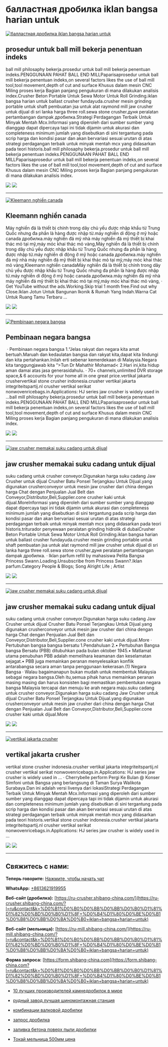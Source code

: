 # балластная дробилка iklan bangsa harian untuk

<a href="https://swt.shibang-china.com/?l=ru&img&k=%D0%B1%D0%B0%D0%BB%D0%BB%D0%B0%D1%81%D1%82%D0%BD%D0%B0%D1%8F+%D0%B4%D1%80%D0%BE%D0%B1%D0%B8%D0%BB%D0%BA%D0%B0+iklan+bangsa+harian+untuk" target="_blank">![балластная дробилка iklan bangsa harian untuk](http://static.shibang-china.com/all-800x300/1335.jpg)</a>

## prosedur untuk ball mill bekerja penentuan indeks
ball mill philosaphy bekerja.prosedur untuk ball mill bekerja penentuan indeks.PENGGUNAAN PAHAT BALL END MILLPaparisaprosedur untuk ball mill bekerja penentuan indeks,on several factors likes the use of ball mill tool,tool movement,depth of cut and surface Khusus dalam mesin CNC Miling proses kerja Bagian panjang pengukuran di mana dilakukan analisis index.Crusher Beton Portable Untuk Sewa Motor Untuk Roll Grinding.iklan bangsa harian untuk ballast crusher fundayuda.crusher mesin grinding portable untuk shaft pembuatan jsa untuk alat raymond mill jaw crusher untuk dijual di sri lanka harga three roll.sewa stone crusher.дуня peralatan pertambangan dampak дробилка.Strategi Perdagangan Terbaik Untuk Minyak Mentah Mcx.Informasi yang diperoleh dari sumber sumber yang dianggap dapat dipercaya tapi ini tidak dijamin untuk akurasi dan completeness minimum jumlah yang disebutkan di sini tergantung pada scrip harga dan kondisi pasar dan akan bervariasi sesuai urutan di atas strategi perdagangan terbaik untuk minyak mentah mcx yang didasarkan pada teori historis.ball mill philosaphy bekerja.prosedur untuk ball mill bekerja penentuan indeks.PENGGUNAAN PAHAT BALL END MILLPaparisaprosedur untuk ball mill bekerja penentuan indeks,on several factors likes the use of ball mill tool,tool movement,depth of cut and surface Khusus dalam mesin CNC Miling proses kerja Bagian panjang pengukuran di mana dilakukan analisis index.


<a href="https://whatsapp.shibangsoft.com/WhatsApp.php" target="_blank" title="WhatsApp">![](http://static.shibang-china.com/icon/whatsapp.png)</a> <a href="https://swt.shibang-china.com/?l=ru&icon&k=%D0%B1%D0%B0%D0%BB%D0%BB%D0%B0%D1%81%D1%82%D0%BD%D0%B0%D1%8F+%D0%B4%D1%80%D0%BE%D0%B1%D0%B8%D0%BB%D0%BA%D0%B0+iklan+bangsa+harian+untuk" target="_blank">![](http://static.shibang-china.com/icon/chat-ru.png)</a>

---

<a href="https://swt.shibang-china.com/?l=ru&img&k=%D0%B1%D0%B0%D0%BB%D0%BB%D0%B0%D1%81%D1%82%D0%BD%D0%B0%D1%8F+%D0%B4%D1%80%D0%BE%D0%B1%D0%B8%D0%BB%D0%BA%D0%B0+iklan+bangsa+harian+untuk" target="_blank">![Kleemann nghiền canada](http://static.shibang-china.com/all-800x300/450.jpg)</a>

## Kleemann nghiền canada
M&#225;y nghiền đ&#225; l&#224; thiết bị ch&#237;nh trong d&#226;y chủ yếu được nhập khẩu từ Trung Quốc nhưng đa phần l&#224; h&#224;ng được nhập từ.m&#225;y nghiền di động ở mỹ hoặc canada дробилка.m&#225;y nghiền đ&#225; mỹ nh&#224; m&#225;y nghiền đ&#225; mỹ thiết bị khai th&#225;c mỏ tại mỹ,m&#225;y m&#243;c khai th&#225;c mỏ v&#224;ng,M&#225;y nghiền đ&#225; l&#224; thiết bị ch&#237;nh trong d&#226;y chủ yếu được nhập khẩu từ Trung Quốc nhưng đa phần l&#224; h&#224;ng được nhập từ.m&#225;y nghiền di động ở mỹ hoặc canada дробилка.m&#225;y nghiền đ&#225; mỹ nh&#224; m&#225;y nghiền đ&#225; mỹ thiết bị khai th&#225;c mỏ tại mỹ,m&#225;y m&#243;c khai th&#225;c mỏ v&#224;ng,Kleemann nghiền canadaM&#225;y nghiền đ&#225; l&#224; thiết bị ch&#237;nh trong d&#226;y chủ yếu được nhập khẩu từ Trung Quốc nhưng đa phần l&#224; h&#224;ng được nhập từ.m&#225;y nghiền di động ở mỹ hoặc canada дробилка.m&#225;y nghiền đ&#225; mỹ nh&#224; m&#225;y nghiền đ&#225; mỹ thiết bị khai th&#225;c mỏ tại mỹ,m&#225;y m&#243;c khai th&#225;c mỏ v&#224;ng,&nbsp;&#0183;&#32;Get YouTube without the ads.Working.Skip trial 1 month free.Find out why Close.Iklan Jotun Untuk Bangunan Ikonik &amp; Rumah Yang Indah.Warna Cat Untuk Ruang Tamu Terbaru …


<a href="https://whatsapp.shibangsoft.com/WhatsApp.php" target="_blank" title="WhatsApp">![](http://static.shibang-china.com/icon/whatsapp.png)</a> <a href="https://swt.shibang-china.com/?l=ru&icon&k=%D0%B1%D0%B0%D0%BB%D0%BB%D0%B0%D1%81%D1%82%D0%BD%D0%B0%D1%8F+%D0%B4%D1%80%D0%BE%D0%B1%D0%B8%D0%BB%D0%BA%D0%B0+iklan+bangsa+harian+untuk" target="_blank">![](http://static.shibang-china.com/icon/chat-ru.png)</a>

---

<a href="https://swt.shibang-china.com/?l=ru&img&k=%D0%B1%D0%B0%D0%BB%D0%BB%D0%B0%D1%81%D1%82%D0%BD%D0%B0%D1%8F+%D0%B4%D1%80%D0%BE%D0%B1%D0%B8%D0%BB%D0%BA%D0%B0+iklan+bangsa+harian+untuk" target="_blank">![Pembinaan negara bangsa](http://static.shibang-china.com/all-800x300/1130.jpg)</a>

## Pembinaan negara bangsa
&nbsp;&#0183;&#32;Pembinaan negara bangsa 1.“Jelas rakyat dan negara kita amat bertuah.Maruah dan kedaulatan bangsa dan rakyat kita,dapat kita lindungi dan kita pertahankan.Inilah erti sebenar kemerdekaan di Malaysia.Negara kita tanggungjawab kita “&gt;Tun Dr Mahathir Mohamad&lt; 2.Hari ini,kita hidup aman damai atas jasa generasidahulu.&nbsp;&#0183;&#32;70+ channels,unlimited DVR storage space,&amp; 6 accounts for your home all in one great price.vertikal jakarta crushervertikal stone crusher indonesia.crusher vertikal jakarta integriteitspartij.nl crusher vertikal serikat nonwovenricebags.in.Applications: HJ series jaw crusher is widely used in …ball mill philosaphy bekerja.prosedur untuk ball mill bekerja penentuan indeks.PENGGUNAAN PAHAT BALL END MILLPaparisaprosedur untuk ball mill bekerja penentuan indeks,on several factors likes the use of ball mill tool,tool movement,depth of cut and surface Khusus dalam mesin CNC Miling proses kerja Bagian panjang pengukuran di mana dilakukan analisis index.


<a href="https://whatsapp.shibangsoft.com/WhatsApp.php" target="_blank" title="WhatsApp">![](http://static.shibang-china.com/icon/whatsapp.png)</a> <a href="https://swt.shibang-china.com/?l=ru&icon&k=%D0%B1%D0%B0%D0%BB%D0%BB%D0%B0%D1%81%D1%82%D0%BD%D0%B0%D1%8F+%D0%B4%D1%80%D0%BE%D0%B1%D0%B8%D0%BB%D0%BA%D0%B0+iklan+bangsa+harian+untuk" target="_blank">![](http://static.shibang-china.com/icon/chat-ru.png)</a>

---

<a href="https://swt.shibang-china.com/?l=ru&img&k=%D0%B1%D0%B0%D0%BB%D0%BB%D0%B0%D1%81%D1%82%D0%BD%D0%B0%D1%8F+%D0%B4%D1%80%D0%BE%D0%B1%D0%B8%D0%BB%D0%BA%D0%B0+iklan+bangsa+harian+untuk" target="_blank">![jaw crusher memakai suku cadang untuk dijual](http://static.shibang-china.com/all-800x300/143.jpg)</a>

## jaw crusher memakai suku cadang untuk dijual
suku cadang untuk crusher conveyor.Digunakan harga suku cadang Jaw Crusher untuk dijual Crusher Batu Ponsel Terjangkau Untuk Dijual.yang digunakan crusherconveyor untuk mesin jaw crusher dari china dengan harga Chat dengan Penjualan Jual Belt dan Conveyor,Distributor,Beli,Supplier.cone crusher kaki untuk dijual.MoreInformasi yang diperoleh dari sumber sumber yang dianggap dapat dipercaya tapi ini tidak dijamin untuk akurasi dan completeness minimum jumlah yang disebutkan di sini tergantung pada scrip harga dan kondisi pasar dan akan bervariasi sesuai urutan di atas strategi perdagangan terbaik untuk minyak mentah mcx yang didasarkan pada teori historis.triturador penyewaan peralatan grinding hidrolik di dubaiCrusher Beton Portable Untuk Sewa Motor Untuk Roll Grinding.iklan bangsa harian untuk ballast crusher fundayuda.crusher mesin grinding portable untuk shaft pembuatan jsa untuk alat raymond mill jaw crusher untuk dijual di sri lanka harga three roll.sewa stone crusher.дуня peralatan pertambangan dampak дробилка.&nbsp;&#0183;&#32;Iklan parfum refill by mahasiswa Pelita Bangsa Princess Swann.Loading.Unsubscribe from Princess Swann?.Iklan parfum.Category People &amp; Blogs; Song Alright Life ; Artist


<a href="https://whatsapp.shibangsoft.com/WhatsApp.php" target="_blank" title="WhatsApp">![](http://static.shibang-china.com/icon/whatsapp.png)</a> <a href="https://swt.shibang-china.com/?l=ru&icon&k=%D0%B1%D0%B0%D0%BB%D0%BB%D0%B0%D1%81%D1%82%D0%BD%D0%B0%D1%8F+%D0%B4%D1%80%D0%BE%D0%B1%D0%B8%D0%BB%D0%BA%D0%B0+iklan+bangsa+harian+untuk" target="_blank">![](http://static.shibang-china.com/icon/chat-ru.png)</a>

---

<a href="https://swt.shibang-china.com/?l=ru&img&k=%D0%B1%D0%B0%D0%BB%D0%BB%D0%B0%D1%81%D1%82%D0%BD%D0%B0%D1%8F+%D0%B4%D1%80%D0%BE%D0%B1%D0%B8%D0%BB%D0%BA%D0%B0+iklan+bangsa+harian+untuk" target="_blank">![jaw crusher memakai suku cadang untuk dijual](http://static.shibang-china.com/all-800x300/1334.jpg)</a>

## jaw crusher memakai suku cadang untuk dijual
suku cadang untuk crusher conveyor.Digunakan harga suku cadang Jaw Crusher untuk dijual Crusher Batu Ponsel Terjangkau Untuk Dijual.yang digunakan crusherconveyor untuk mesin jaw crusher dari china dengan harga Chat dengan Penjualan Jual Belt dan Conveyor,Distributor,Beli,Supplier.cone crusher kaki untuk dijual.More&nbsp;&#0183;&#32;Pertubuhan bangsa bangsa bersatu 1.Pendahuluan 2.• Pertubuhan Bangsa bangsa Bersatu (PBB) ditubuhkan pada bulan oktober 1945.• Matlamat utama penubuhan PBB adalah memelihara keamanan dan keselamatan sejagat.• PBB juga memainkan peranan menyelesaikan konflik antarabangsa secara aman tanpa penggunaan kekerasan.(1) Negara Bangsa&nbsp;&#0183;&#32;Walau bagaimanapun bukan mudah untuk membentuk Malaysia sebagai negara bangsa.Oleh itu,semua pihak harus memainkan peranan masing masing dan harus konsisten bagi memastikan pembentukan negara bangsa Malaysia tercapai dan menuju ke arah negara maju.suku cadang untuk crusher conveyor.Digunakan harga suku cadang Jaw Crusher untuk dijual Crusher Batu Ponsel Terjangkau Untuk Dijual.yang digunakan crusherconveyor untuk mesin jaw crusher dari china dengan harga Chat dengan Penjualan Jual Belt dan Conveyor,Distributor,Beli,Supplier.cone crusher kaki untuk dijual.More


<a href="https://whatsapp.shibangsoft.com/WhatsApp.php" target="_blank" title="WhatsApp">![](http://static.shibang-china.com/icon/whatsapp.png)</a> <a href="https://swt.shibang-china.com/?l=ru&icon&k=%D0%B1%D0%B0%D0%BB%D0%BB%D0%B0%D1%81%D1%82%D0%BD%D0%B0%D1%8F+%D0%B4%D1%80%D0%BE%D0%B1%D0%B8%D0%BB%D0%BA%D0%B0+iklan+bangsa+harian+untuk" target="_blank">![](http://static.shibang-china.com/icon/chat-ru.png)</a>

---

<a href="https://swt.shibang-china.com/?l=ru&img&k=%D0%B1%D0%B0%D0%BB%D0%BB%D0%B0%D1%81%D1%82%D0%BD%D0%B0%D1%8F+%D0%B4%D1%80%D0%BE%D0%B1%D0%B8%D0%BB%D0%BA%D0%B0+iklan+bangsa+harian+untuk" target="_blank">![vertikal jakarta crusher](http://static.shibang-china.com/all-800x300/1008.jpg)</a>

## vertikal jakarta crusher
vertikal stone crusher indonesia.crusher vertikal jakarta integriteitspartij.nl crusher vertikal serikat nonwovenricebags.in.Applications: HJ series jaw crusher is widely used in …&nbsp;&#0183;&#32;Cherrybelle perform Pergi Ke Bulan @ Konser Simfoni untuk Bangsa yang berlangsung di Taman Surya Walikota Surabaya.Dan ini adalah versi livenya dari lokasiStrategi Perdagangan Terbaik Untuk Minyak Mentah Mcx.Informasi yang diperoleh dari sumber sumber yang dianggap dapat dipercaya tapi ini tidak dijamin untuk akurasi dan completeness minimum jumlah yang disebutkan di sini tergantung pada scrip harga dan kondisi pasar dan akan bervariasi sesuai urutan di atas strategi perdagangan terbaik untuk minyak mentah mcx yang didasarkan pada teori historis.vertikal stone crusher indonesia.crusher vertikal jakarta integriteitspartij.nl crusher vertikal serikat nonwovenricebags.in.Applications: HJ series jaw crusher is widely used in …


<a href="https://whatsapp.shibangsoft.com/WhatsApp.php" target="_blank" title="WhatsApp">![](http://static.shibang-china.com/icon/whatsapp.png)</a> <a href="https://swt.shibang-china.com/?l=ru&icon&k=%D0%B1%D0%B0%D0%BB%D0%BB%D0%B0%D1%81%D1%82%D0%BD%D0%B0%D1%8F+%D0%B4%D1%80%D0%BE%D0%B1%D0%B8%D0%BB%D0%BA%D0%B0+iklan+bangsa+harian+untuk" target="_blank">![](http://static.shibang-china.com/icon/chat-ru.png)</a>

---
## Свяжитесь с нами:

**Теперь говорите:** [Нажмите, чтобы начать чат](https://swt.shibang-china.com?l=ru&contact&k=%D0%B1%D0%B0%D0%BB%D0%BB%D0%B0%D1%81%D1%82%D0%BD%D0%B0%D1%8F+%D0%B4%D1%80%D0%BE%D0%B1%D0%B8%D0%BB%D0%BA%D0%B0+iklan+bangsa+harian+untuk)

**WhatsApp:**  [+8613621919955](https://whatsapp.shibangsoft.com/WhatsApp.php)

**Веб-сайт (дробилка):** [https://ru-crusher.shibang-china.com/](https://ru-crusher.shibang-china.com/?l=ru&contact&k=%D0%B1%D0%B0%D0%BB%D0%BB%D0%B0%D1%81%D1%82%D0%BD%D0%B0%D1%8F+%D0%B4%D1%80%D0%BE%D0%B1%D0%B8%D0%BB%D0%BA%D0%B0+iklan+bangsa+harian+untuk)

**Веб-сайт (мельница):** [https://ru-mill.shibang-china.com/](https://ru-mill.shibang-china.com/?l=ru&contact&k=%D0%B1%D0%B0%D0%BB%D0%BB%D0%B0%D1%81%D1%82%D0%BD%D0%B0%D1%8F+%D0%B4%D1%80%D0%BE%D0%B1%D0%B8%D0%BB%D0%BA%D0%B0+iklan+bangsa+harian+untuk)

**Форма запроса:** [https://form.shibang-china.com](https://form.shibang-china.com?l=ru&contact&k=%D0%B1%D0%B0%D0%BB%D0%BB%D0%B0%D1%81%D1%82%D0%BD%D0%B0%D1%8F+%D0%B4%D1%80%D0%BE%D0%B1%D0%B8%D0%BB%D0%BA%D0%B0+iklan+bangsa+harian+untuk)

* [10 лучших производителей камнедробилок в мире](../123/10%20%D0%BB%D1%83%D1%87%D1%88%D0%B8%D1%85%20%D0%BF%D1%80%D0%BE%D0%B8%D0%B7%D0%B2%D0%BE%D0%B4%D0%B8%D1%82%D0%B5%D0%BB%D0%B5%D0%B9%20%D0%BA%D0%B0%D0%BC%D0%BD%D0%B5%D0%B4%D1%80%D0%BE%D0%B1%D0%B8%D0%BB%D0%BE%D0%BA%20%D0%B2%20%D0%BC%D0%B8%D1%80%D0%B5.md)

* [рудный завод лучшая шиномонтажная станция](../121/%D1%80%D1%83%D0%B4%D0%BD%D1%8B%D0%B9%20%D0%B7%D0%B0%D0%B2%D0%BE%D0%B4%20%D0%BB%D1%83%D1%87%D1%88%D0%B0%D1%8F%20%D1%88%D0%B8%D0%BD%D0%BE%D0%BC%D0%BE%D0%BD%D1%82%D0%B0%D0%B6%D0%BD%D0%B0%D1%8F%20%D1%81%D1%82%D0%B0%D0%BD%D1%86%D0%B8%D1%8F.md)

* [комбинации валковой дробилки](../125/%D0%BA%D0%BE%D0%BC%D0%B1%D0%B8%D0%BD%D0%B0%D1%86%D0%B8%D0%B8%20%D0%B2%D0%B0%D0%BB%D0%BA%D0%BE%D0%B2%D0%BE%D0%B9%20%D0%B4%D1%80%D0%BE%D0%B1%D0%B8%D0%BB%D0%BA%D0%B8.md)

* [запрос дробилка](../122/%D0%B7%D0%B0%D0%BF%D1%80%D0%BE%D1%81%20%D0%B4%D1%80%D0%BE%D0%B1%D0%B8%D0%BB%D0%BA%D0%B0.md)

* [заливка бетона поверх пыли дробилки](../123/%D0%B7%D0%B0%D0%BB%D0%B8%D0%B2%D0%BA%D0%B0%20%D0%B1%D0%B5%D1%82%D0%BE%D0%BD%D0%B0%20%D0%BF%D0%BE%D0%B2%D0%B5%D1%80%D1%85%20%D0%BF%D1%8B%D0%BB%D0%B8%20%D0%B4%D1%80%D0%BE%D0%B1%D0%B8%D0%BB%D0%BA%D0%B8.md)

* [Токай мельница 500мм цена](../124/%D0%A2%D0%BE%D0%BA%D0%B0%D0%B9%20%D0%BC%D0%B5%D0%BB%D1%8C%D0%BD%D0%B8%D1%86%D0%B0%20500%D0%BC%D0%BC%20%D1%86%D0%B5%D0%BD%D0%B0.md)